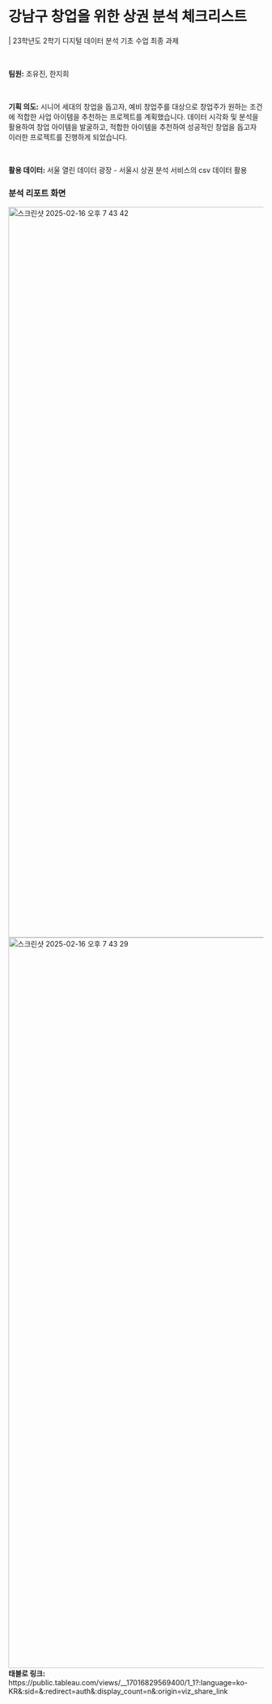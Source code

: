 # 강남구 창업을 위한 상권 분석 체크리스트

| 23학년도 2학기 디지털 데이터 분석 기초 수업 최종 과제

<br/>

<b>팀원:</b> 조유진, 한지희

<br/>

<b>기획 의도:</b> 시니어 세대의 창업을 돕고자, 예비 창업주를 대상으로 창업주가 원하는 조건에 적합한 사업 아이템을 추천하는 프로젝트를 계획했습니다. 데이터 시각화 및 분석을 활용하여 창업 아이템을 발굴하고, 적합한 아이템을 추천하여 성공적인 창업을 돕고자 이러한 프로젝트를 진행하게 되었습니다.

<br/>

<b>활용 데이터:</b> 서울 열린 데이터 광장 - 서울시 상권 분석 서비스의 csv 데이터 활용 

### 분석 리포트 화면
<img width="1440" alt="스크린샷 2025-02-16 오후 7 43 42" src="https://github.com/user-attachments/assets/25538c6f-4a75-4c75-8ec0-b4b1d8d578a0" />
<img width="1440" alt="스크린샷 2025-02-16 오후 7 43 29" src="https://github.com/user-attachments/assets/21676b68-664e-4e72-81db-237f0d3f59c9" />

<br/>
<b>태블로 링크:</b> https://public.tableau.com/views/__17016829569400/1_1?:language=ko-KR&:sid=&:redirect=auth&:display_count=n&:origin=viz_share_link

